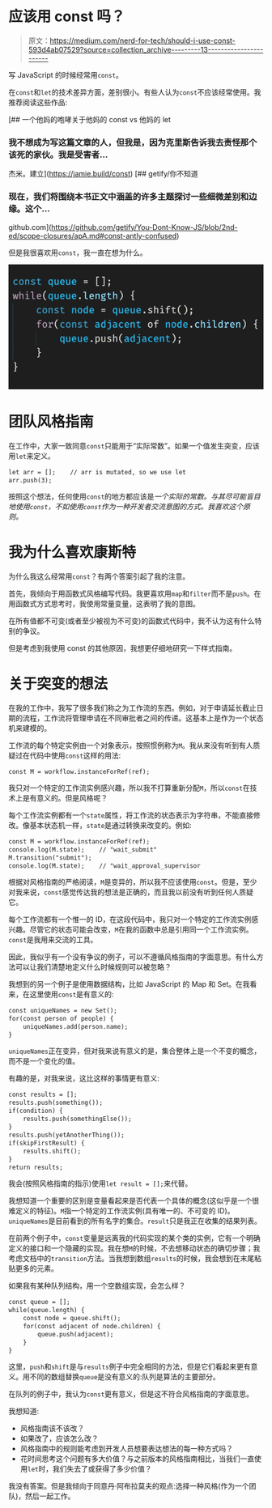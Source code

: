 # 应该用 const 吗？

> 原文：<https://medium.com/nerd-for-tech/should-i-use-const-593d4ab07529?source=collection_archive---------13----------------------->

写 JavaScript 的时候经常用`const`。

在`const`和`let`的技术差异方面，差别很小。有些人认为`const`不应该经常使用。我推荐阅读这些作品:

 [## 一个他妈的咆哮关于他妈的 const vs 他妈的 let

### 我不想成为写这篇文章的人，但我是，因为克里斯告诉我去责怪那个该死的家伙。我是受害者…

杰米。建立](https://jamie.build/const) [](https://github.com/getify/You-Dont-Know-JS/blob/2nd-ed/scope-closures/apA.md#const-antly-confused) [## getify/你不知道

### 现在，我们将围绕本书正文中涵盖的许多主题探讨一些细微差别和边缘。这个…

github.com](https://github.com/getify/You-Dont-Know-JS/blob/2nd-ed/scope-closures/apA.md#const-antly-confused) 

但是我很喜欢用`const`，我一直在想为什么。

![](img/8acffe3ea5c133d13dbd9c1f0bb6d106.png)

# 团队风格指南

在工作中，大家一致同意`const`只能用于“实际常数”。如果一个值发生突变，应该用`let`来定义。

```
let arr = [];    // arr is mutated, so we use let
arr.push(3);
```

按照这个想法，任何使用`const`的地方都应该是*一个实际的常数。与其尽可能盲目地使用`const`，不如使用`const`作为一种开发者交流意图的方式。我喜欢这个原则。*

# 我为什么喜欢康斯特

为什么我这么经常用`const`？有两个答案引起了我的注意。

首先，我倾向于用函数式风格编写代码。我更喜欢用`map`和`filter`而不是`push`。在用函数式方式思考时，我使用常量变量，这表明了我的意图。

在所有值都不可变(或者至少被视为不可变)的函数式代码中，我不认为这有什么特别的争议。

但是考虑到我使用 const 的其他原因，我想更仔细地研究一下样式指南。

# 关于突变的想法

在我的工作中，我写了很多我们称之为工作流的东西。例如，对于申请延长截止日期的流程，工作流将管理申请在不同审批者之间的传递。这基本上是作为一个状态机来建模的。

工作流的每个特定实例由一个对象表示，按照惯例称为`M`。我从来没有听到有人质疑过在代码中使用`const`这样的用法:

```
const M = workflow.instanceForRef(ref);
```

我只对一个特定的工作流实例感兴趣，所以我不打算重新分配`M`，所以`const`在技术上是有意义的。但是风格呢？

每个工作流实例都有一个`state`属性，将工作流的状态表示为字符串，不能直接修改。像基本状态机一样，`state`是通过转换来改变的。例如:

```
const M = workflow.instanceForRef(ref);
console.log(M.state);    // "wait_submit"
M.transition("submit");
console.log(M.state);    // "wait_approval_supervisor
```

根据对风格指南的严格阅读，`M`是变异的，所以我不应该使用`const`。但是，至少对我来说，`const`感觉传达我的想法是正确的，而且我以前没有听到任何人质疑它。

每个工作流都有一个惟一的 ID，在这段代码中，我只对一个特定的工作流实例感兴趣。尽管它的状态可能会改变，`M`在我的函数中总是引用同一个工作流实例。`const`是我用来交流的工具。

因此，我似乎有一个没有争议的例子，可以不遵循风格指南的字面意思。有什么方法可以让我们清楚地定义什么时候规则可以被忽略？

我想到的另一个例子是使用数据结构，比如 JavaScript 的 Map 和 Set。在我看来，在这里使用`const`是有意义的:

```
const uniqueNames = new Set();
for(const person of people) {
    uniqueNames.add(person.name);
}
```

`uniqueNames`正在变异，但对我来说有意义的是，集合整体上是一个不变的概念，而不是一个变化的值。

有趣的是，对我来说，这比这样的事情更有意义:

```
const results = [];
results.push(something());
if(condition) {
    results.push(somethingElse());
}
results.push(yetAnotherThing());
if(skipFirstResult) {
    results.shift();
}
return results;
```

我会(按照风格指南的指示)使用`let result = [];`来代替。

我想知道一个重要的区别是变量看起来是否代表一个具体的概念(这似乎是一个很难定义的特征)。`M`指一个特定的工作流实例(具有唯一的、不可变的 ID)。`uniqueNames`是目前看到的所有名字的集合。`result`只是我正在收集的结果列表。

在前两个例子中，`const`变量是远离我的代码实现的某个类的实例，它有一个明确定义的接口和一个隐藏的实现。我在想`M`的时候，不去想移动状态的确切步骤；我考虑文档中的`transition`方法。当我想到数组`results`的时候，我会想到在末尾粘贴更多的元素。

如果我有某种队列结构，用一个空数组实现，会怎么样？

```
const queue = [];
while(queue.length) {
    const node = queue.shift();
    for(const adjacent of node.children) {
        queue.push(adjacent);
    }
}
```

这里，`push`和`shift`是与`results`例子中完全相同的方法，但是它们看起来更有意义。用不同的数组替换`queue`是没有意义的:队列是算法的主要部分。

在队列的例子中，我认为`const`更有意义，但是这不符合风格指南的字面意思。

我想知道:

*   风格指南该不该改？
*   如果改了，应该怎么改？
*   风格指南中的规则能考虑到开发人员想要表达想法的每一种方式吗？
*   花时间思考这个问题有多大价值？与之前版本的风格指南相比，当我们一直使用`let`时，我们失去了或获得了多少价值？

我没有答案。但是我倾向于同意丹·阿布拉莫夫的观点:选择一种风格(作为一个团队)，然后一起工作。